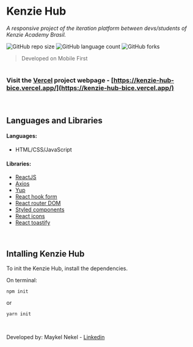  # Kenzie Hub
_A responsive project of the iteration platform between devs/students of Kenzie Academy Brasil._

![GitHub repo size](https://img.shields.io/github/repo-size/maykelnekel/formulario-de-cadastro?style=for-the-badge)
![GitHub language count](https://img.shields.io/github/languages/count/maykelnekel/formulario-de-cadastro?style=for-the-badge)
![GitHub forks](https://img.shields.io/github/forks/maykelnekel/formulario-de-cadastro?style=for-the-badge)

> Developed on Mobile First
# 

### Visit the [Vercel](https://vercel.com) project webpage - [https://kenzie-hub-bice.vercel.app/](https://kenzie-hub-bice.vercel.app/)

<br>

## Languages and Libraries

#### Languages:
- HTML/CSS/JavaScript

#### Libraries:
- [ReactJS](https://reactjs.org/)
- [Axios](https://axios-http.com/docs/intro)
- [Yup](https://github.com/jquense/yup)
- [React hook form](https://react-hook-form.com/)
- [React router DOM](https://react-hook-form.com/)
- [Styled components](https://reactrouter.com/web/guides/quick-start)
- [React icons](https://react-icons.github.io/react-icons/)
- [React toastify](https://fkhadra.github.io/react-toastify/introduction)

<br>

## Intalling Kenzie Hub

To init the Kenzie Hub, install the dependencies.

On terminal:
```
npm init
```
or
```
yarn init
```
<br>

Developed by: Maykel Nekel - [Linkedin](https://www.linkedin.com/in/maykelnekel/)


<link rel="stylesheet" href="https://cdn.jsdelivr.net/gh/devicons/devicon@v2.13.0/devicon.min.css">
